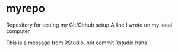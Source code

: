 # myrepo
Repository for testing my Git/Github setup
A line I wrote on my local computer 

This is a message from RStudio, not commit
Rstudio haha